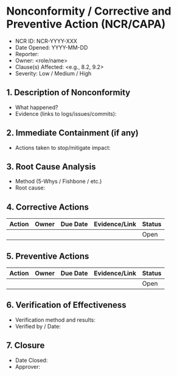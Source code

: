 # Nonconformity / Corrective and Preventive Action (NCR/CAPA)

- NCR ID: NCR-YYYY-XXX
- Date Opened: YYYY-MM-DD
- Reporter: <name>
- Owner: <role/name>
- Clause(s) Affected: <e.g., 8.2, 9.2>
- Severity: Low / Medium / High

## 1. Description of Nonconformity
- What happened?
- Evidence (links to logs/issues/commits):

## 2. Immediate Containment (if any)
- Actions taken to stop/mitigate impact:

## 3. Root Cause Analysis
- Method (5-Whys / Fishbone / etc.)
- Root cause:

## 4. Corrective Actions
| Action | Owner | Due Date | Evidence/Link | Status |
|---|---|---|---|---|
|  |  |  |  | Open |

## 5. Preventive Actions
| Action | Owner | Due Date | Evidence/Link | Status |
|---|---|---|---|---|
|  |  |  |  | Open |

## 6. Verification of Effectiveness
- Verification method and results:
- Verified by / Date:

## 7. Closure
- Date Closed:
- Approver:
